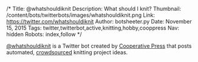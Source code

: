 /*
Title: @whatshouldiknit
Description: What should I knit?
Thumbnail: /content/bots/twitterbots/images/whatshouldiknit.png
Link: https://twitter.com/whatshouldiknit
Author: botsheeter.py
Date: November 15, 2015
Tags: twitter,twitterbot,active,knitting,hobby,cooppress
Nav: hidden
Robots: index,follow
*/

[@whatshouldiknit](https://twitter.com/whatshouldiknit) is a Twitter bot created by [Cooperative Press](https://twitter.com/CoopPress) that posts automated, [crowdsourced](https://docs.google.com/forms/d/1DZCYFCf2Wjfsn68xQo-ca45NFpS4o8m56DFhCN_0QoY/viewform) knitting project ideas.
